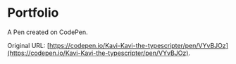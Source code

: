 # Portfolio 

A Pen created on CodePen.

Original URL: [https://codepen.io/Kavi-Kavi-the-typescripter/pen/VYvBJOz](https://codepen.io/Kavi-Kavi-the-typescripter/pen/VYvBJOz).

